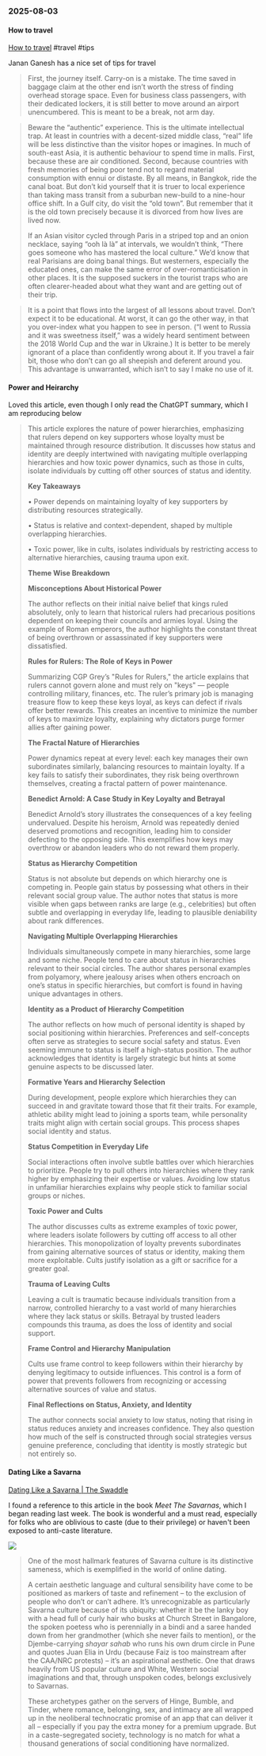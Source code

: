 ### 2025-08-03
#### How to travel
[How to travel](https://on.ft.com/4lanLlx) #travel #tips 

Janan Ganesh has a nice set of tips for travel

>  First, the journey itself. Carry-on is a mistake. The time saved in baggage claim at the other end isn’t worth the stress of finding overhead storage space. Even for business class passengers, with their dedicated lockers, it is still better to move around an airport unencumbered. This is meant to be a break, not arm day.

> Beware the “authentic” experience. This is the ultimate intellectual trap. At least in countries with a decent-sized middle class, “real” life will be less distinctive than the visitor hopes or imagines. In much of south-east Asia, it is authentic behaviour to spend time in malls. First, because these are air conditioned. Second, because countries with fresh memories of being poor tend not to regard material consumption with ennui or distaste. By all means, in Bangkok, ride the canal boat. But don’t kid yourself that it is truer to local experience than taking mass transit from a suburban new-build to a nine-hour office shift. In a Gulf city, do visit the “old town”. But remember that it is the old town precisely because it is divorced from how lives are lived now. 
> 
> If an Asian visitor cycled through Paris in a striped top and an onion necklace, saying “ooh là là” at intervals, we wouldn’t think, “There goes someone who has mastered the local culture.” We’d know that real Parisians are doing banal things. But westerners, especially the educated ones, can make the same error of over-romanticisation in other places. It is the supposed suckers in the tourist traps who are often clearer-headed about what they want and are getting out of their trip.

> It is a point that flows into the largest of all lessons about travel. Don’t expect it to be educational. At worst, it can go the other way, in that you over-index what you happen to see in person. (“I went to Russia and it was sweetness itself,” was a widely heard sentiment between the 2018 World Cup and the war in Ukraine.) It is better to be merely ignorant of a place than confidently wrong about it. If you travel a fair bit, those who don’t can go all sheepish and deferent around you. This advantage is unwarranted, which isn’t to say I make no use of it.

#### Power and Heirarchy

Loved this article, even though I only read the ChatGPT summary, which I am reproducing below

> This article explores the nature of power hierarchies, emphasizing that rulers depend on key supporters whose loyalty must be maintained through resource distribution. It discusses how status and identity are deeply intertwined with navigating multiple overlapping hierarchies and how toxic power dynamics, such as those in cults, isolate individuals by cutting off other sources of status and identity.
> 
> **Key Takeaways**
> 
> • Power depends on maintaining loyalty of key supporters by distributing resources strategically.
> 
> • Status is relative and context-dependent, shaped by multiple overlapping hierarchies.
> 
> • Toxic power, like in cults, isolates individuals by restricting access to alternative hierarchies, causing trauma upon exit.
> 
> **Theme Wise Breakdown**
> 
> **Misconceptions About Historical Power**
> 
> The author reflects on their initial naive belief that kings ruled absolutely, only to learn that historical rulers had precarious positions dependent on keeping their councils and armies loyal. Using the example of Roman emperors, the author highlights the constant threat of being overthrown or assassinated if key supporters were dissatisfied.
> 
> **Rules for Rulers: The Role of Keys in Power**
> 
> Summarizing CGP Grey’s "Rules for Rulers," the article explains that rulers cannot govern alone and must rely on "keys" — people controlling military, finances, etc. The ruler’s primary job is managing treasure flow to keep these keys loyal, as keys can defect if rivals offer better rewards. This creates an incentive to minimize the number of keys to maximize loyalty, explaining why dictators purge former allies after gaining power.
> 
> **The Fractal Nature of Hierarchies**
> 
> Power dynamics repeat at every level: each key manages their own subordinates similarly, balancing resources to maintain loyalty. If a key fails to satisfy their subordinates, they risk being overthrown themselves, creating a fractal pattern of power maintenance.
> 
> **Benedict Arnold: A Case Study in Key Loyalty and Betrayal**
> 
> Benedict Arnold’s story illustrates the consequences of a key feeling undervalued. Despite his heroism, Arnold was repeatedly denied deserved promotions and recognition, leading him to consider defecting to the opposing side. This exemplifies how keys may overthrow or abandon leaders who do not reward them properly.
> 
> **Status as Hierarchy Competition**
> 
> Status is not absolute but depends on which hierarchy one is competing in. People gain status by possessing what others in their relevant social group value. The author notes that status is more visible when gaps between ranks are large (e.g., celebrities) but often subtle and overlapping in everyday life, leading to plausible deniability about rank differences.
> 
> **Navigating Multiple Overlapping Hierarchies**
> 
> Individuals simultaneously compete in many hierarchies, some large and some niche. People tend to care about status in hierarchies relevant to their social circles. The author shares personal examples from polyamory, where jealousy arises when others encroach on one’s status in specific hierarchies, but comfort is found in having unique advantages in others.
> 
> **Identity as a Product of Hierarchy Competition**
> 
> The author reflects on how much of personal identity is shaped by social positioning within hierarchies. Preferences and self-concepts often serve as strategies to secure social safety and status. Even seeming immune to status is itself a high-status position. The author acknowledges that identity is largely strategic but hints at some genuine aspects to be discussed later.
> 
> **Formative Years and Hierarchy Selection**
> 
> During development, people explore which hierarchies they can succeed in and gravitate toward those that fit their traits. For example, athletic ability might lead to joining a sports team, while personality traits might align with certain social groups. This process shapes social identity and status.
> 
> **Status Competition in Everyday Life**
> 
> Social interactions often involve subtle battles over which hierarchies to prioritize. People try to pull others into hierarchies where they rank higher by emphasizing their expertise or values. Avoiding low status in unfamiliar hierarchies explains why people stick to familiar social groups or niches.
> 
> **Toxic Power and Cults**
> 
> The author discusses cults as extreme examples of toxic power, where leaders isolate followers by cutting off access to all other hierarchies. This monopolization of loyalty prevents subordinates from gaining alternative sources of status or identity, making them more exploitable. Cults justify isolation as a gift or sacrifice for a greater goal.
> 
> **Trauma of Leaving Cults**
> 
> Leaving a cult is traumatic because individuals transition from a narrow, controlled hierarchy to a vast world of many hierarchies where they lack status or skills. Betrayal by trusted leaders compounds this trauma, as does the loss of identity and social support.
> 
> **Frame Control and Hierarchy Manipulation**
> 
> Cults use frame control to keep followers within their hierarchy by denying legitimacy to outside influences. This control is a form of power that prevents followers from recognizing or accessing alternative sources of value and status.
> 
> **Final Reflections on Status, Anxiety, and Identity**
> 
> The author connects social anxiety to low status, noting that rising in status reduces anxiety and increases confidence. They also question how much of the self is constructed through social strategies versus genuine preference, concluding that identity is mostly strategic but not entirely so.

#### Dating Like a Savarna
[Dating Like a Savarna | The Swaddle](https://www.theswaddle.com/dating-like-a-savarna)

I found a reference to this article in the book _Meet The Savarnas_, which I began reading last week. The book is wonderful and a must read, especially for folks who are oblivious to caste (due to their privilege) or haven't been exposed to anti-caste literature.

![](https://x.com/debugjois/status/1949485817388519458)

> One of the most hallmark features of Savarna culture is its distinctive sameness, which is exemplified in the world of online dating.
> 
> A certain aesthetic language and cultural sensibility have come to be positioned as markers of taste and refinement – to the exclusion of people who don’t or can’t adhere. It’s unrecognizable as particularly Savarna culture because of its ubiquity: whether it be the lanky boy with a head full of curly hair who busks at Church Street in Bangalore, the spoken poetess who is perennially in a bindi and a saree handed down from her grandmother (which she never fails to mention), or the Djembe-carrying _shayar sahab_ who runs his own drum circle in Pune and quotes Juan Elia in Urdu (because Faiz is too mainstream after the CAA/NRC protests) – it’s an aspirational aesthetic. One that draws heavily from US popular culture and White, Western social imaginations and that, through unspoken codes, belongs exclusively to Savarnas.
> 
> These archetypes gather on the servers of Hinge, Bumble, and Tinder, where romance, belonging, sex, and intimacy are all wrapped up in the neoliberal technocratic promise of an app that can deliver it all – especially if you pay the extra money for a premium upgrade. But in a caste-segregated society, technology is no match for what a thousand generations of social conditioning have normalized.